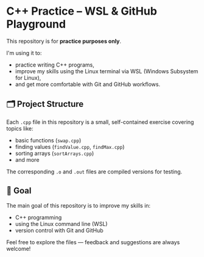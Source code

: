 # C++ Practice – WSL & GitHub Playground

This repository is for **practice purposes only**.

I'm using it to:

- practice writing C++ programs,
- improve my skills using the Linux terminal via WSL (Windows Subsystem for Linux),
- and get more comfortable with Git and GitHub workflows.

## 🗂️ Project Structure

Each `.cpp` file in this repository is a small, self-contained exercise covering topics like:

- basic functions (`swap.cpp`)
- finding values (`findValue.cpp`, `findMax.cpp`)
- sorting arrays (`sortArrays.cpp`)
- and more

The corresponding `.o` and `.out` files are compiled versions for testing.

## 🎯 Goal

The main goal of this repository is to improve my skills in:

- C++ programming
- using the Linux command line (WSL)
- version control with Git and GitHub

Feel free to explore the files — feedback and suggestions are always welcome!
